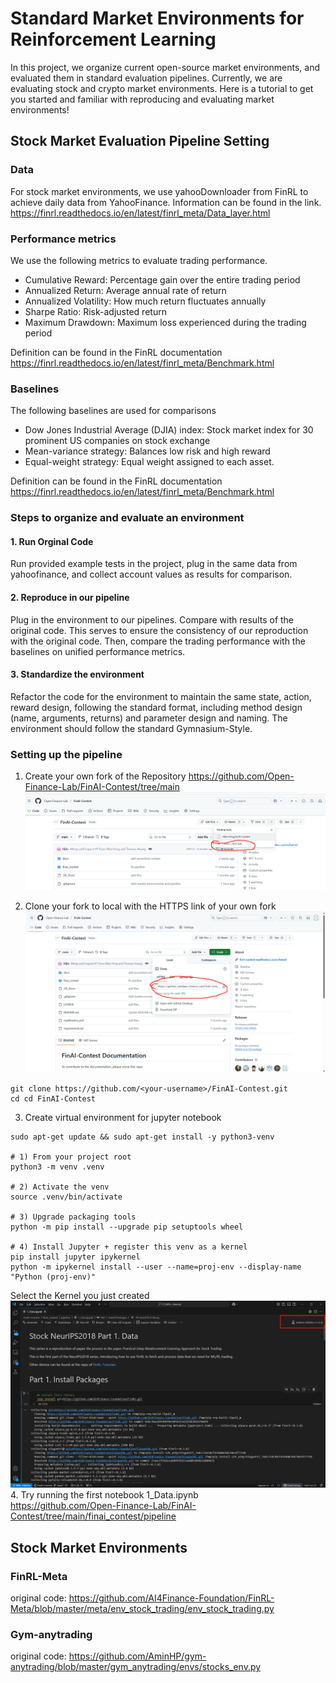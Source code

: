 # Standard Market Environments for Reinforcement Learning
In this project, we organize current open-source market environments, and evaluated them in standard evaluation pipelines. Currently, we are evaluating stock and crypto market environments. Here is a tutorial to get you started and familiar with reproducing and evaluating market environments!

## Stock Market Evaluation Pipeline Setting
### Data

For stock market environments, we use yahooDownloader from FinRL to achieve daily data from YahooFinance. Information can be found in the link.
https://finrl.readthedocs.io/en/latest/finrl_meta/Data_layer.html

### Performance metrics

We use the following metrics to evaluate trading performance.
- Cumulative Reward: Percentage gain over the entire trading period
- Annualized Return: Average annual rate of return
- Annualized Volatility: How much return fluctuates annually
- Sharpe Ratio: Risk-adjusted return
- Maximum Drawdown: Maximum loss experienced during the trading period

Definition can be found in the FinRL documentation
https://finrl.readthedocs.io/en/latest/finrl_meta/Benchmark.html

### Baselines

The following baselines are used for comparisons
- Dow Jones Industrial Average (DJIA) index: Stock market index for 30 prominent US companies on stock exchange
- Mean-variance strategy: Balances low risk and high reward
- Equal-weight strategy: Equal weight assigned to each asset.

Definition can be found in the FinRL documentation
https://finrl.readthedocs.io/en/latest/finrl_meta/Benchmark.html

### Steps to organize and evaluate an environment
#### 1. Run Orginal Code
Run provided example tests in the project, plug in the same data from yahoofinance, and collect account values as results for comparison.

#### 2. Reproduce in our pipeline
Plug in the environment to our pipelines. Compare with results of the original code. This serves to ensure the consistency of our reproduction with the original code. Then, compare the trading performance with the baselines on unified performance metrics.
#### 3. Standardize the environment
Refactor the code for the environment to maintain the same state, action, reward design, following the standard format, including method design (name, arguments, returns) and parameter design and naming. The environment should follow the standard Gymnasium-Style. 

### Setting up the pipeline
1. Create your own fork of the Repository
https://github.com/Open-Finance-Lab/FinAI-Contest/tree/main
![alt text](image.png)

2. Clone your fork to local with the HTTPS link of your own fork
![alt text](image-1.png)
```
git clone https://github.com/<your-username>/FinAI-Contest.git
cd cd FinAI-Contest
```

3. Create virtual environment for jupyter notebook
```
sudo apt-get update && sudo apt-get install -y python3-venv

# 1) From your project root
python3 -m venv .venv

# 2) Activate the venv
source .venv/bin/activate

# 3) Upgrade packaging tools
python -m pip install --upgrade pip setuptools wheel

# 4) Install Jupyter + register this venv as a kernel
pip install jupyter ipykernel
python -m ipykernel install --user --name=proj-env --display-name "Python (proj-env)"
```

Select the Kernel you just created
![alt text](image-2.png)
4. Try running the first notebook 1_Data.ipynb\
https://github.com/Open-Finance-Lab/FinAI-Contest/tree/main/finai_contest/pipeline

## Stock Market Environments

### FinRL-Meta
original code: https://github.com/AI4Finance-Foundation/FinRL-Meta/blob/master/meta/env_stock_trading/env_stock_trading.py


### Gym-anytrading
original code: https://github.com/AminHP/gym-anytrading/blob/master/gym_anytrading/envs/stocks_env.py








